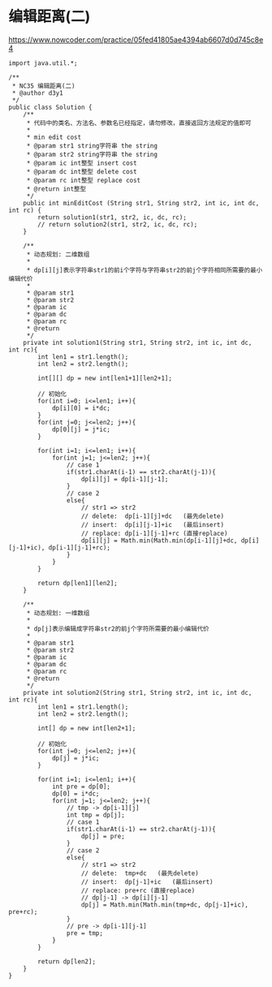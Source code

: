 # 编辑距离(二)
https://www.nowcoder.com/practice/05fed41805ae4394ab6607d0d745c8e4

    import java.util.*;
    
    /**
     * NC35 编辑距离(二)
     * @author d3y1
     */
    public class Solution {
        /**
         * 代码中的类名、方法名、参数名已经指定，请勿修改，直接返回方法规定的值即可
         *
         * min edit cost
         * @param str1 string字符串 the string
         * @param str2 string字符串 the string
         * @param ic int整型 insert cost
         * @param dc int整型 delete cost
         * @param rc int整型 replace cost
         * @return int整型
         */
        public int minEditCost (String str1, String str2, int ic, int dc, int rc) {
            return solution1(str1, str2, ic, dc, rc);
            // return solution2(str1, str2, ic, dc, rc);
        }
    
        /**
         * 动态规划: 二维数组
         *
         * dp[i][j]表示字符串str1的前i个字符与字符串str2的前j个字符相同所需要的最小编辑代价
         *
         * @param str1
         * @param str2
         * @param ic
         * @param dc
         * @param rc
         * @return
         */
        private int solution1(String str1, String str2, int ic, int dc, int rc){
            int len1 = str1.length();
            int len2 = str2.length();
    
            int[][] dp = new int[len1+1][len2+1];
    
            // 初始化
            for(int i=0; i<=len1; i++){
                dp[i][0] = i*dc;
            }
            for(int j=0; j<=len2; j++){
                dp[0][j] = j*ic;
            }
    
            for(int i=1; i<=len1; i++){
                for(int j=1; j<=len2; j++){
                    // case 1
                    if(str1.charAt(i-1) == str2.charAt(j-1)){
                        dp[i][j] = dp[i-1][j-1];
                    }
                    // case 2
                    else{
                        // str1 => str2
                        // delete:  dp[i-1][j]+dc   (最先delete)
                        // insert:  dp[i][j-1]+ic   (最后insert)
                        // replace: dp[i-1][j-1]+rc (直接replace)
                        dp[i][j] = Math.min(Math.min(dp[i-1][j]+dc, dp[i][j-1]+ic), dp[i-1][j-1]+rc);
                    }
                }
            }
    
            return dp[len1][len2];
        }
    
        /**
         * 动态规划: 一维数组
         *
         * dp[j]表示编辑成字符串str2的前j个字符所需要的最小编辑代价
         *
         * @param str1
         * @param str2
         * @param ic
         * @param dc
         * @param rc
         * @return
         */
        private int solution2(String str1, String str2, int ic, int dc, int rc){
            int len1 = str1.length();
            int len2 = str2.length();
    
            int[] dp = new int[len2+1];
    
            // 初始化
            for(int j=0; j<=len2; j++){
                dp[j] = j*ic;
            }
    
            for(int i=1; i<=len1; i++){
                int pre = dp[0];
                dp[0] = i*dc;
                for(int j=1; j<=len2; j++){
                    // tmp -> dp[i-1][j]
                    int tmp = dp[j];
                    // case 1
                    if(str1.charAt(i-1) == str2.charAt(j-1)){
                        dp[j] = pre;
                    }
                    // case 2
                    else{
                        // str1 => str2
                        // delete:  tmp+dc   (最先delete)
                        // insert:  dp[j-1]+ic   (最后insert)
                        // replace: pre+rc (直接replace)
                        // dp[j-1] -> dp[i][j-1]
                        dp[j] = Math.min(Math.min(tmp+dc, dp[j-1]+ic), pre+rc);
                    }
                    // pre -> dp[i-1][j-1]
                    pre = tmp;
                }
            }
    
            return dp[len2];
        }
    }
    

